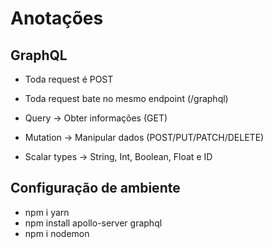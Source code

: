 # Anotações
## GraphQL
- Toda request é POST
- Toda request bate no mesmo endpoint (/graphql)

- Query -> Obter informações (GET)
- Mutation -> Manipular dados (POST/PUT/PATCH/DELETE)
- Scalar types -> String, Int, Boolean, Float e ID

## Configuração de ambiente
- npm i yarn
- npm install apollo-server graphql 
- npm i nodemon
